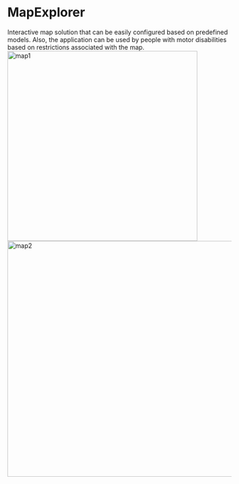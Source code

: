 # MapExplorer
Interactive map solution that can be easily configured based on predefined models. Also, the application can be used by people with motor disabilities based on restrictions associated with the map.
<img width="427" alt="map1" src="https://user-images.githubusercontent.com/16647714/163159472-ffda9944-13be-432e-a5b0-044c742c3543.png">
<img width="530" alt="map2" src="https://user-images.githubusercontent.com/16647714/163159482-1479c832-6735-4b9d-9f98-473a92b2df07.png">
